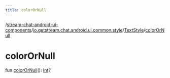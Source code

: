 ```yaml
---
title: colorOrNull
---
```

/[stream-chat-android-ui-components](../../index.md)/[io.getstream.chat.android.ui.common.style](../index.md)/[TextStyle](index.md)/[colorOrNull](colorOrNull.md)  
  
  
  
# colorOrNull  
fun [colorOrNull](colorOrNull.md)(): [Int](https://kotlinlang.org/api/latest/jvm/stdlib/kotlin/-int/index.html)?
